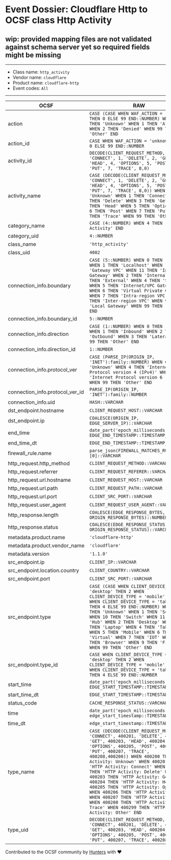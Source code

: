 # Event Dossier: Cloudflare Http to OCSF class Http Activity

## wip: provided mapping files are not validated against schema server yet so required fields might be missing
---
* Class name: `http_activity`
* Vendor name: `cloudflare`
* Product name: `cloudflare-http`
* Event codes: `All`
---

| OCSF | RAW |
| --- | --- |
| action | ```CASE (CASE WHEN WAF_ACTION = 'unknown' THEN 0 ELSE 99 END::NUMBER) WHEN 0 THEN 'Unknown' WHEN 1 THEN 'Allowed' WHEN 2 THEN 'Denied' WHEN 99 THEN 'Other' END``` |
| action_id | ```CASE WHEN WAF_ACTION = 'unknown' THEN 0 ELSE 99 END::NUMBER``` |
| activity_id | ```DECODE(CLIENT_REQUEST_METHOD, 'CONNECT', 1, 'DELETE', 2, 'GET', 3, 'HEAD', 4, 'OPTIONS', 5, 'POST', 6, 'PUT', 7, 'TRACE', 8,0)``` |
| activity_name | ```CASE (DECODE(CLIENT_REQUEST_METHOD, 'CONNECT', 1, 'DELETE', 2, 'GET', 3, 'HEAD', 4, 'OPTIONS', 5, 'POST', 6, 'PUT', 7, 'TRACE', 8,0)) WHEN 0 THEN 'Unknown' WHEN 1 THEN 'Connect' WHEN 2 THEN 'Delete' WHEN 3 THEN 'Get' WHEN 4 THEN 'Head' WHEN 5 THEN 'Options' WHEN 6 THEN 'Post' WHEN 7 THEN 'Put' WHEN 8 THEN 'Trace' WHEN 99 THEN 'Other' END``` |
| category_name | ```CASE (4::NUMBER) WHEN 4 THEN 'Network Activity' END``` |
| category_uid | ```4::NUMBER``` |
| class_name | ```'http_activity'``` |
| class_uid | ```4002``` |
| connection_info.boundary | ```CASE (5::NUMBER) WHEN 0 THEN 'Unknown' WHEN 1 THEN 'Localhost' WHEN 10 THEN 'Gateway VPC' WHEN 11 THEN 'Internet Gateway' WHEN 2 THEN 'Internal' WHEN 3 THEN 'External' WHEN 4 THEN 'Same VPC' WHEN 5 THEN 'Internet/VPC Gateway' WHEN 6 THEN 'Virtual Private Gateway' WHEN 7 THEN 'Intra-region VPC' WHEN 8 THEN 'Inter-region VPC' WHEN 9 THEN 'Local Gateway' WHEN 99 THEN 'Other' END``` |
| connection_info.boundary_id | ```5::NUMBER``` |
| connection_info.direction | ```CASE (1::NUMBER) WHEN 0 THEN 'Unknown' WHEN 1 THEN 'Inbound' WHEN 2 THEN 'Outbound' WHEN 3 THEN 'Lateral' WHEN 99 THEN 'Other' END``` |
| connection_info.direction_id | ```1::NUMBER``` |
| connection_info.protocol_ver | ```CASE (PARSE_IP(ORIGIN_IP, 'INET'):family::NUMBER) WHEN 0 THEN 'Unknown' WHEN 4 THEN 'Internet Protocol version 4 (IPv4)' WHEN 6 THEN 'Internet Protocol version 6 (IPv6)' WHEN 99 THEN 'Other' END``` |
| connection_info.protocol_ver_id | ```PARSE_IP(ORIGIN_IP, 'INET'):family::NUMBER``` |
| connection_info.uid | ```HASH::VARCHAR``` |
| dst_endpoint.hostname | ```CLIENT_REQUEST_HOST::VARCHAR``` |
| dst_endpoint.ip | ```COALESCE(ORIGIN_IP, EDGE_SERVER_IP)::VARCHAR``` |
| end_time | ```date_part('epoch_milliseconds', EDGE_END_TIMESTAMP::TIMESTAMP_LTZ)``` |
| end_time_dt | ```EDGE_END_TIMESTAMP::TIMESTAMP_LTZ``` |
| firewall_rule.name | ```parse_json(FIREWALL_MATCHES_RULE_I_DS)[0]::VARCHAR``` |
| http_request.http_method | ```CLIENT_REQUEST_METHOD::VARCHAR``` |
| http_request.referrer | ```CLIENT_REQUEST_REFERER::VARCHAR``` |
| http_request.url.hostname | ```CLIENT_REQUEST_HOST::VARCHAR``` |
| http_request.url.path | ```CLIENT_REQUEST_PATH::VARCHAR``` |
| http_request.url.port | ```CLIENT_SRC_PORT::VARCHAR``` |
| http_request.user_agent | ```CLIENT_REQUEST_USER_AGENT::VARCHAR``` |
| http_response.length | ```COALESCE(EDGE_RESPONSE_BYTES, ORIGIN_RESPONSE_BYTES)::NUMBER``` |
| http_response.status | ```COALESCE(EDGE_RESPONSE_STATUS, ORIGIN_RESPONSE_STATUS)::VARCHAR``` |
| metadata.product.name | ```'cloudflare-http'``` |
| metadata.product.vendor_name | ```'cloudflare'``` |
| metadata.version | ```'1.1.0'``` |
| src_endpoint.ip | ```CLIENT_IP::VARCHAR``` |
| src_endpoint.location.country | ```CLIENT_COUNTRY::VARCHAR``` |
| src_endpoint.port | ```CLIENT_SRC_PORT::VARCHAR``` |
| src_endpoint.type | ```CASE (CASE WHEN CLIENT_DEVICE_TYPE = 'desktop' THEN 2 WHEN CLIENT_DEVICE_TYPE = 'mobile' THEN 5 WHEN CLIENT_DEVICE_TYPE = 'tablet' THEN 4 ELSE 99 END::NUMBER) WHEN 0 THEN 'Unknown' WHEN 1 THEN 'Server' WHEN 10 THEN 'Switch' WHEN 11 THEN 'Hub' WHEN 2 THEN 'Desktop' WHEN 3 THEN 'Laptop' WHEN 4 THEN 'Tablet' WHEN 5 THEN 'Mobile' WHEN 6 THEN 'Virtual' WHEN 7 THEN 'IOT' WHEN 8 THEN 'Browser' WHEN 9 THEN 'Firewall' WHEN 99 THEN 'Other' END``` |
| src_endpoint.type_id | ```CASE WHEN CLIENT_DEVICE_TYPE = 'desktop' THEN 2 WHEN CLIENT_DEVICE_TYPE = 'mobile' THEN 5 WHEN CLIENT_DEVICE_TYPE = 'tablet' THEN 4 ELSE 99 END::NUMBER``` |
| start_time | ```date_part('epoch_milliseconds', EDGE_START_TIMESTAMP::TIMESTAMP_LTZ)``` |
| start_time_dt | ```EDGE_START_TIMESTAMP::TIMESTAMP_LTZ``` |
| status_code | ```CACHE_RESPONSE_STATUS::VARCHAR``` |
| time | ```date_part('epoch_milliseconds', edge_start_timestamp::TIMESTAMP_LTZ)``` |
| time_dt | ```edge_start_timestamp::TIMESTAMP_LTZ``` |
| type_name | ```CASE (DECODE(CLIENT_REQUEST_METHOD, 'CONNECT', 400201, 'DELETE', 400202, 'GET', 400203, 'HEAD', 400204, 'OPTIONS', 400205, 'POST', 400206, 'PUT', 400207, 'TRACE', 400208,400200)) WHEN 400200 THEN 'HTTP Activity: Unknown' WHEN 400201 THEN 'HTTP Activity: Connect' WHEN 400202 THEN 'HTTP Activity: Delete' WHEN 400203 THEN 'HTTP Activity: Get' WHEN 400204 THEN 'HTTP Activity: Head' WHEN 400205 THEN 'HTTP Activity: Options' WHEN 400206 THEN 'HTTP Activity: Post' WHEN 400207 THEN 'HTTP Activity: Put' WHEN 400208 THEN 'HTTP Activity: Trace' WHEN 400299 THEN 'HTTP Activity: Other' END``` |
| type_uid | ```DECODE(CLIENT_REQUEST_METHOD, 'CONNECT', 400201, 'DELETE', 400202, 'GET', 400203, 'HEAD', 400204, 'OPTIONS', 400205, 'POST', 400206, 'PUT', 400207, 'TRACE', 400208,400200)``` |

Contributed to the OCSF community by [Hunters](https://www.hunters.security/) with ❤
